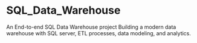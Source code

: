 # SQL_Data_Warehouse
An End-to-end SQL Data Warehouse project
Building a modern data warehouse with SQL server, ETL processes, data modeling, and analytics.
